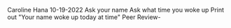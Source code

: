 Caroline Hana
10-19-2022
Ask your name
Ask what time you woke up
Print out "Your name woke up today at time"
Peer Review- 
